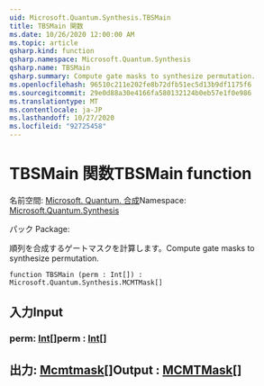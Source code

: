 ```yaml
---
uid: Microsoft.Quantum.Synthesis.TBSMain
title: TBSMain 関数
ms.date: 10/26/2020 12:00:00 AM
ms.topic: article
qsharp.kind: function
qsharp.namespace: Microsoft.Quantum.Synthesis
qsharp.name: TBSMain
qsharp.summary: Compute gate masks to synthesize permutation.
ms.openlocfilehash: 96510c211e202fe8b72dfb51ec5d13b9df1175f6
ms.sourcegitcommit: 29e0d88a30e4166fa580132124b0eb57e1f0e986
ms.translationtype: MT
ms.contentlocale: ja-JP
ms.lasthandoff: 10/27/2020
ms.locfileid: "92725458"
---
```

# <a name="tbsmain-function"></a><span data-ttu-id="76b4f-102">TBSMain 関数</span><span class="sxs-lookup"><span data-stu-id="76b4f-102">TBSMain function</span></span>

<span data-ttu-id="76b4f-103">名前空間: [Microsoft. Quantum. 合成](xref:Microsoft.Quantum.Synthesis)</span><span class="sxs-lookup"><span data-stu-id="76b4f-103">Namespace: [Microsoft.Quantum.Synthesis](xref:Microsoft.Quantum.Synthesis)</span></span>

<span data-ttu-id="76b4f-104">パック [](https://nuget.org/packages/)</span><span class="sxs-lookup"><span data-stu-id="76b4f-104">Package: [](https://nuget.org/packages/)</span></span>


<span data-ttu-id="76b4f-105">順列を合成するゲートマスクを計算します。</span><span class="sxs-lookup"><span data-stu-id="76b4f-105">Compute gate masks to synthesize permutation.</span></span>

```qsharp
function TBSMain (perm : Int[]) : Microsoft.Quantum.Synthesis.MCMTMask[]
```


## <a name="input"></a><span data-ttu-id="76b4f-106">入力</span><span class="sxs-lookup"><span data-stu-id="76b4f-106">Input</span></span>

### <a name="perm--int"></a><span data-ttu-id="76b4f-107">perm: [Int](xref:microsoft.quantum.lang-ref.int)[]</span><span class="sxs-lookup"><span data-stu-id="76b4f-107">perm : [Int](xref:microsoft.quantum.lang-ref.int)[]</span></span>





## <a name="output--mcmtmask"></a><span data-ttu-id="76b4f-108">出力: [Mcmtmask](xref:Microsoft.Quantum.Synthesis.MCMTMask)[]</span><span class="sxs-lookup"><span data-stu-id="76b4f-108">Output : [MCMTMask](xref:Microsoft.Quantum.Synthesis.MCMTMask)[]</span></span>

